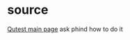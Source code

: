 
# source

[Qutest main page](https://www.state-machine.com/qtools/qutest_conc.html)
ask phind how to do it
